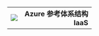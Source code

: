<table style="width:100%">
<tr>
<td>
<img src="./media/guidance-pnp-include/pnp-logo.png"/>
</td>
<td style="text-align:right"><b>Azure 参考体系结构<br/>IaaS</b></td>
</tr>
</table>

<!--HONumber=Jan17_HO3-->


